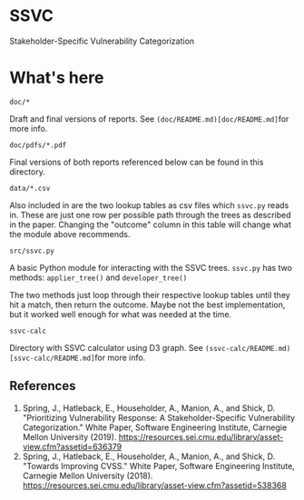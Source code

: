 # SSVC
Stakeholder-Specific Vulnerability Categorization

# What's here

`doc/*`

Draft and final versions of reports. See `(doc/README.md)[doc/README.md]`for
more info.

`doc/pdfs/*.pdf`

Final versions of both reports referenced below can be found in this directory.

`data/*.csv`

Also included in  are the two lookup tables as csv files which `ssvc.py`
reads in. These are just one row per possible path through the trees as
described in the paper. Changing the "outcome" column in this table will
change what the module above recommends.


`src/ssvc.py`

A basic Python module for interacting with the SSVC trees. `ssvc.py` has
two methods: `applier_tree()` and `developer_tree()`

The two methods just loop through their respective lookup tables until
they hit a match, then return the outcome. Maybe not the best implementation,
but it worked well enough for what was needed at the time.

`ssvc-calc`

Directory with SSVC calculator using D3 graph.
See `(ssvc-calc/README.md)[ssvc-calc/README.md]`for more info.

## References

1. Spring, J., Hatleback, E., Householder, A., Manion, A., and Shick, D. "Prioritizing Vulnerability Response: A Stakeholder-Specific Vulnerability Categorization." White Paper, Software Engineering Institute, Carnegie Mellon University (2019). https://resources.sei.cmu.edu/library/asset-view.cfm?assetid=636379
2. Spring, J., Hatleback, E., Householder, A., Manion, A., and Shick, D. "Towards Improving CVSS." White Paper, Software Engineering Institute, Carnegie Mellon University (2018). https://resources.sei.cmu.edu/library/asset-view.cfm?assetid=538368
